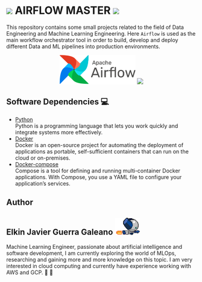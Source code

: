 #  <img src="./assets/imgs/airflow.png"  width="5%"/> **AIRFLOW MASTER**  <img src="./assets/imgs/airflow.png"  width="5%"/>

This repository contains some small projects related to the field of Data Engineering and Machine Learning Engineering. Here `Airflow` is used as the main workflow orchestrator tool in order to build, develop and deploy different Data and ML pipelines into production environments.

<p align="center">
    <img src="assets/imgs/airflow_logo.png" width="40%"/>
    <img src="assets/imgs/data_pipeline.avif" width="50%"/>
</p>


## Software Dependencies :computer:
* [Python](https://www.python.org/) <br>
Python is a programming language that lets you work quickly and integrate systems more effectively.  
* [Docker](https://www.docker.com/) <br>
Docker is an open-source project for automating the deployment of applications as portable, self-sufficient containers that can run on the cloud or on-premises.
* [Docker-compose](https://docs.docker.com/compose/) <br>
Compose is a tool for defining and running multi-container Docker applications. With Compose, you use a YAML file to configure your application’s services.


## Author
## Elkin Javier Guerra Galeano <img src="./assets/imgs/robotboy_fly.gif"/>

Machine Learning Engineer, passionate about artificial intelligence and software development, I am currently exploring the world of MLOps, researching and gaining more and more knowledge on this topic. I am very interested in cloud computing and currently have experience working with AWS and GCP. 🐨 🚀

